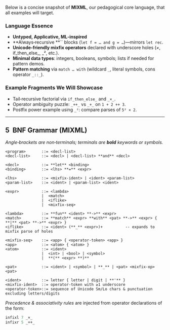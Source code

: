 Below is a concise snapshot of **MIXML**, our pedagogical core language, that all examples will target.

### Language Essence

- **Untyped, Applicative, ML‑inspired**
- \*\*Always‑recursive \*\*`` blocks (`let f = … and g = …`)—mirrors `let rec`.
- **Unicode‑friendly mixfix operators** declared with underscore holes (*×*, if\_then\_else\_, \_², etc.).
- **Minimal data types**: integers, booleans, symbols; lists if needed for pattern demos.
- **Pattern matching** via `match … with` (wildcard `_`, literal symbols, cons operator `_::_`).

### Example Fragments We Will Showcase

- Tail‑recursive factorial via `if_then_else_` and `_×_`.
- Operator ambiguity puzzle: `_++_` vs `_+_` on `1 + 2 ++ 3`.
- Postfix power example using `_²`: compare parses of `5² × 2`.

---

## 5  BNF Grammar (MIXML)

*Angle‑brackets are non‑terminals; terminals are ****bold**** keywords or symbols.*

```bnf
<program>       ::= <decl-list>
<decl-list>     ::= <decl> | <decl-list> **and** <decl>

<decl>          ::= **let** <binding>
<binding>       ::= <lhs> **=** <expr>

<lhs>           ::= <mixfix-ident> | <ident> <param-list>
<param-list>    ::= <ident> | <param-list> <ident>

<expr>          ::= <lambda>
                |  <match>
                |  <iflike>
                |  <mixfix-seq>

<lambda>        ::= **fun** <ident> **->** <expr>
<match>         ::= **match** <expr> **with** <pat> **->** <expr> { **|** <pat> **->** <expr> }
<iflike>        ::= <ident> (**_** <expr>)+          -- expands to mixfix parse of holes

<mixfix-seq>    ::= <app> { <operator-token> <app> }
<app>           ::= <atom> { <atom> }
<atom>          ::= <ident>
                |  <int> | <bool> | <symbol>
                |  **(** <expr> **)**

<pat>           ::= <ident> | <symbol> | **_** | <pat> <mixfix-op> <pat>

<ident>         ::= letter { letter | digit | **'** }
<mixfix-ident>  ::= operator-token with ≥1 underscore
<operator-token>::= sequence of Unicode Sm/Lo chars & punctuation excluding letters/digits
```

*Precedence & associativity rules* are injected from operator declarations of the form:

```ml
infixl 7 _×_
infixr 5 _++_
```